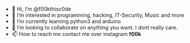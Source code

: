 - 👋 Hi, I’m @f00kthisc0de
- 👀 I’m interested in programming, hacking, IT-Security, Music and more
- 🌱 I’m currently learning python3 and arduino
- 💞️ I’m looking to collaborate on anything you want. I dont really care.
- 📫 How to reach me contact me over instagram __f00k__

<!---
f00kthisc0de/f00kthisc0de is a ✨ special ✨ repository because its `README.md` (this file) appears on your GitHub profile.
You can click the Preview link to take a look at your changes.
--->
